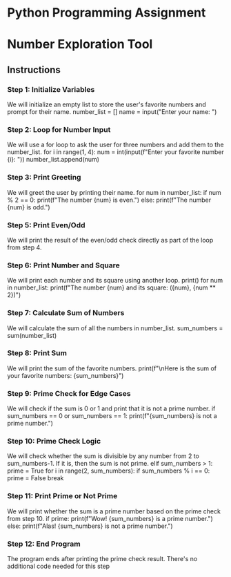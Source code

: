 # Python Programming Assignment #
# Number Exploration Tool #
## Instructions ##
### Step 1: Initialize Variables ###
We will initialize an empty list to store the user's favorite numbers and prompt for their name.
number_list = []
name = input("Enter your name: ")
### Step 2: Loop for Number Input ###
We will use a for loop to ask the user for three numbers and add them to the number_list.
 for i in range(1, 4):
    num = int(input(f"Enter your favorite number {i}: "))
    number_list.append(num)
### Step 3: Print Greeting ###
We will greet the user by printing their name.
for num in number_list:
    if num % 2 == 0:
        print(f"The number {num} is even.")
    else:
        print(f"The number {num} is odd.")
### Step 5: Print Even/Odd ###
We will print the result of the even/odd check directly as part of the loop from step 4.
### Step 6: Print Number and Square ###
We will print each number and its square using another loop.
print()
for num in number_list:
    print(f"The number {num} and its square: ({num}, {num ** 2})")
### Step 7: Calculate Sum of Numbers ###
We will calculate the sum of all the numbers in number_list.
sum_numbers = sum(number_list)
### Step 8: Print Sum ###
We will print the sum of the favorite numbers.
print(f"\nHere is the sum of your favorite numbers: {sum_numbers}")
### Step 9: Prime Check for Edge Cases ###
We will check if the sum is 0 or 1 and print that it is not a prime number.
if sum_numbers == 0 or sum_numbers == 1:
    print(f"{sum_numbers} is not a prime number.")
### Step 10: Prime Check Logic ###
We will check whether the sum is divisible by any number from 2 to sum_numbers-1. If it is, then the sum is not prime.
elif sum_numbers > 1:
    prime = True
    for i in range(2, sum_numbers):
        if sum_numbers % i == 0:
            prime = False
            break
### Step 11: Print Prime or Not Prime ###
We will print whether the sum is a prime number based on the prime check from step 10.
if prime:
    print(f"Wow! {sum_numbers} is a prime number.")
else:
    print(f"Alas! {sum_numbers} is not a prime number.")
### Step 12: End Program ###
The program ends after printing the prime check result. There's no additional code needed for this step

